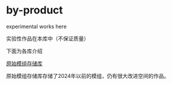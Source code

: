 # by-product

experimental works here

实验性作品在本库中（不保证质量）

下面为各库介绍

[原始模组存储库](https://github.com/tanukitrpg/by-product/blob/main/%E5%8E%9F%E5%A7%8B%E6%A8%A1%E7%BB%84%E5%82%A8%E5%AD%98%E5%BA%93/A_ReadMe.md)

原始模组存储库存储了2024年以前的模组，仍有很大改进空间的作品。
